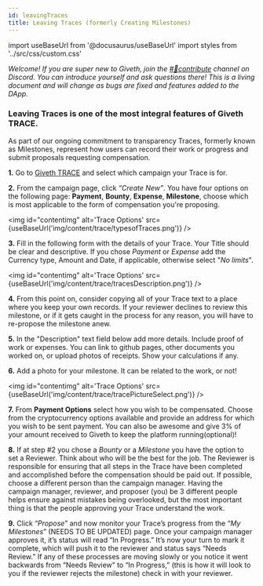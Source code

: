 ```yaml
---
id: leavingTraces
title: Leaving Traces (formerly Creating Milestones)
---
```

import useBaseUrl from '@docusaurus/useBaseUrl'
import styles from '../src/css/custom.css'

*Welcome! If you are super new to Giveth, join the [#🔨contribute](https://discord.gg/qf7XZ48gCU) channel on Discord. You can introduce yourself and ask questions there! This is a living document and will change as bugs are fixed and features added to the DApp.*

### Leaving Traces is one of the most integral features of Giveth TRACE.
As part of our ongoing commitment to transparency Traces, formerly known as Milestones, represent how users can record their work or progress and submit proposals requesting compensation.

 **1.** Go to [Giveth TRACE](beta.giveth.io) and select which campaign your Trace is for.

**2.** From the campaign page, click *“Create New”*. You have four options on the following page: **Payment**, **Bounty**, **Expense**, **Milestone**, choose which is most applicable to the form of compensation you're proposing.

<img id="contentimg" alt='Trace Options' src={useBaseUrl('img/content/trace/typesofTraces.png')} />


**3.** Fill in the following form with the details of your Trace. Your Title should be clear and descriptive. If you chose *Payment* or *Expense*  add the Currency type, Amount and Date, if applicable, otherwise select "*No limits*".

<img id="contentimg"  alt='Trace Options' src={useBaseUrl('img/content/trace/tracesDescription.png')} />

**4.** From this point on, consider copying all of your Trace text to a place where you keep your own records. If your reviewer declines to review this milestone, or if it gets caught in the process for any reason, you will have to re-propose the milestone anew.

**5.** In the "Description" text field below add more details. Include proof of work or expenses. You can link to github pages, other documents you worked on, or upload photos of receipts. Show your calculations if any.


**6.** Add a photo for your milestone. It can be related to the work, or not!


<img id="contentimg"  alt='Trace Options' src={useBaseUrl('img/content/trace/tracePictureSelect.png')} />

**7.** From **Payment Options** select how you wish to be compensated. Choose from the cryptocurrency options available and provide an address for which you wish to be sent payment. You can also be awesome and give 3% of your amount received to Giveth to keep the platform running(optional)!

**8.** If at step #2 you chose a *Bounty* or a *Milestone* you have the option to set a Reviewer. Think about who will be the best for the job. The Reviewer is responsible for ensuring that all steps in the Trace have been completed and accomplished before the compensation should be paid out. If possible, choose a different person than the campaign manager. Having the campaign manager, reviewer, and proposer (you) be 3 different people helps ensure against mistakes being overlooked, but the most important thing is that the people approving your Trace understand the work.


**9.** Click “*Propose*” and now monitor your Trace’s progress from the “*My Milestones*” (NEEDS TO BE UPDATED) page. Once your campaign manager approves it, it’s status will read “In Progress.” It’s now your turn to mark it complete, which will push it to the reviewer and status says “Needs Review.” If any of these processes are moving slowly or you notice it went backwards from “Needs Review” to “In Progress,” (this is how it will look to you if the reviewer rejects the milestone) check in with your reviewer.
